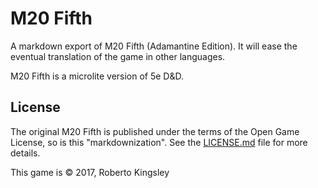# M20 Fifth

A markdown export of M20 Fifth (Adamantine Edition). It will ease the eventual translation of the game in other languages.

M20 Fifth is a microlite version of 5e D&D.

## License

The original M20 Fifth is published under the terms of the Open Game License, so is this "markdownization". See the [LICENSE.md](LICENSE.md) file for more details.

This game is &copy; 2017, Roberto Kingsley
